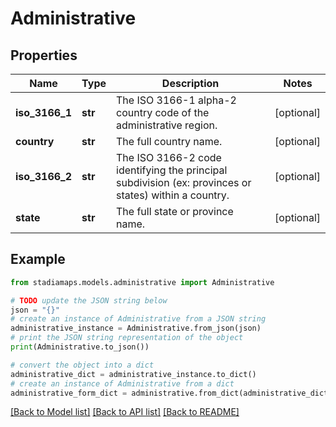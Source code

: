 # Administrative


## Properties

Name | Type | Description | Notes
------------ | ------------- | ------------- | -------------
**iso_3166_1** | **str** | The ISO 3166-1 alpha-2 country code of the administrative region. | [optional] 
**country** | **str** | The full country name. | [optional] 
**iso_3166_2** | **str** | The ISO 3166-2 code identifying the principal subdivision (ex: provinces or states) within a country. | [optional] 
**state** | **str** | The full state or province name. | [optional] 

## Example

```python
from stadiamaps.models.administrative import Administrative

# TODO update the JSON string below
json = "{}"
# create an instance of Administrative from a JSON string
administrative_instance = Administrative.from_json(json)
# print the JSON string representation of the object
print(Administrative.to_json())

# convert the object into a dict
administrative_dict = administrative_instance.to_dict()
# create an instance of Administrative from a dict
administrative_form_dict = administrative.from_dict(administrative_dict)
```
[[Back to Model list]](../README.md#documentation-for-models) [[Back to API list]](../README.md#documentation-for-api-endpoints) [[Back to README]](../README.md)


